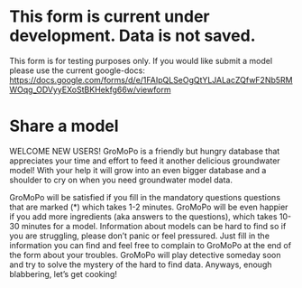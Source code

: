 # This form is current under development. Data is not saved.
This form is for testing purposes only. If you would like submit a model please use the current google-docs:
https://docs.google.com/forms/d/e/1FAIpQLSeOgQtYLJALacZQfwF2Nb5RMWOqg_ODVyyEXoStBKHekfg66w/viewform

# Share a model

WELCOME NEW USERS!
GroMoPo is a friendly but hungry database that appreciates your time and effort to feed it another delicious groundwater model!
With your help it will grow into an even bigger database and a shoulder to cry on when you need groundwater model data. 

GroMoPo will be satisfied if you fill in the mandatory questions questions that are marked (*) which takes 1-2 minutes. GroMoPo will be even happier if you add more ingredients (aka answers to the questions), which takes 10-30 minutes for a model.
Information about models can be hard to find so if you are struggling, please don’t panic or feel pressured. Just fill in the information you can find and feel free to complain to GroMoPo at the end of the form about your troubles.
GroMoPo will play detective someday soon and try to solve the mystery of the hard to find data.
Anyways, enough blabbering, let’s get cooking!
